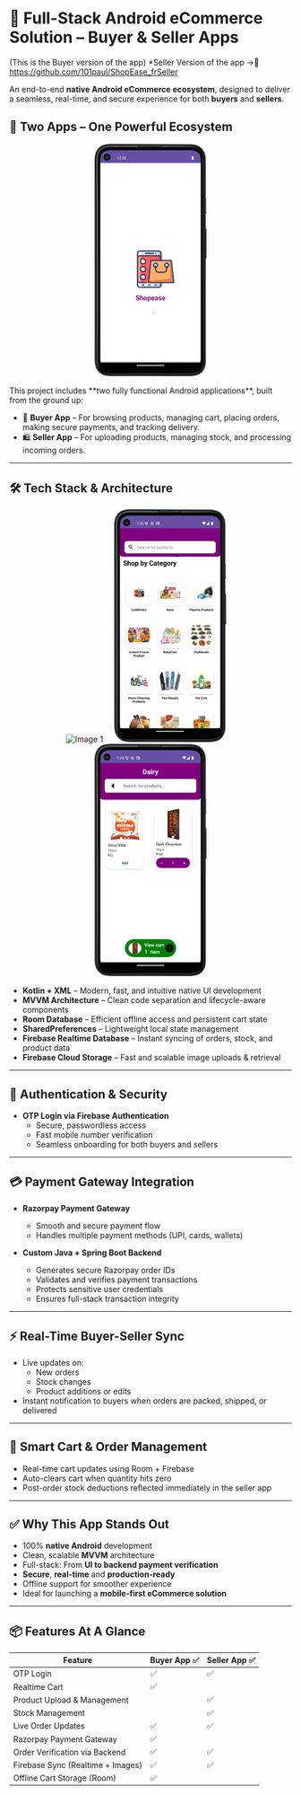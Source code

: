 # 🚀 Full-Stack Android eCommerce Solution – Buyer & Seller Apps
(This is the Buyer version of the app)                                          *Seller Version of the app ->🔗 https://github.com/101paul/ShopEase_frSeller

An end-to-end **native Android eCommerce ecosystem**, designed to deliver a seamless, real-time, and secure experience for both **buyers** and **sellers**.

## 📱 Two Apps – One Powerful Ecosystem
<p align="center">
  <img src="images/logo.png" alt="Logo" width="200"/>
</p>This project includes **two fully functional Android applications**, built from the ground up:

- 🛒 **Buyer App** – For browsing products, managing cart, placing orders, making secure payments, and tracking delivery.
- 🛍️ **Seller App** – For uploading products, managing stock, and processing incoming orders.

---

## 🛠️ Tech Stack & Architecture
<p align="center">
  <img src="images/ShopEase2.png" alt="Image 1" width="200"/>
  &nbsp;&nbsp;&nbsp;
  <img src="images/ShopEase3.png" alt="Image 2" width="200"/>
    &nbsp;&nbsp;&nbsp;
  <img src="images/ShopEase5.png" alt="Image 2" width="200"/>
</p>

- **Kotlin + XML** – Modern, fast, and intuitive native UI development
- **MVVM Architecture** – Clean code separation and lifecycle-aware components
- **Room Database** – Efficient offline access and persistent cart state
- **SharedPreferences** – Lightweight local state management
- **Firebase Realtime Database** – Instant syncing of orders, stock, and product data
- **Firebase Cloud Storage** – Fast and scalable image uploads & retrieval

---

## 🔐 Authentication & Security

- **OTP Login via Firebase Authentication**
  - Secure, passwordless access
  - Fast mobile number verification
  - Seamless onboarding for both buyers and sellers

---

## 💳 Payment Gateway Integration

- **Razorpay Payment Gateway**
  - Smooth and secure payment flow
  - Handles multiple payment methods (UPI, cards, wallets)

- **Custom Java + Spring Boot Backend**
  - Generates secure Razorpay order IDs
  - Validates and verifies payment transactions
  - Protects sensitive user credentials
  - Ensures full-stack transaction integrity

---

## ⚡ Real-Time Buyer-Seller Sync

- Live updates on:
  - New orders
  - Stock changes
  - Product additions or edits
- Instant notification to buyers when orders are packed, shipped, or delivered

---

## 🧠 Smart Cart & Order Management

- Real-time cart updates using Room + Firebase
- Auto-clears cart when quantity hits zero
- Post-order stock deductions reflected immediately in the seller app

---

## ✅ Why This App Stands Out

- 100% **native Android** development
- Clean, scalable **MVVM** architecture
- Full-stack: From **UI to backend payment verification**
- **Secure**, **real-time** and **production-ready**
- Offline support for smoother experience
- Ideal for launching a **mobile-first eCommerce solution**

---

## 📦 Features At A Glance
| Feature                            | Buyer App ✅| Seller App ✅ 
|-----------------------------------|--------------|---------------- 
| OTP Login                         | ✅           | ✅             
| Realtime Cart                     | ✅           |                
| Product Upload & Management       |              | ✅             
| Stock Management                  |              | ✅             
| Live Order Updates                | ✅           | ✅              
| Razorpay Payment Gateway          | ✅           |                
| Order Verification via Backend    | ✅           | ✅             
| Firebase Sync (Realtime + Images) | ✅           | ✅             
| Offline Cart Storage (Room)       | ✅           |                 



